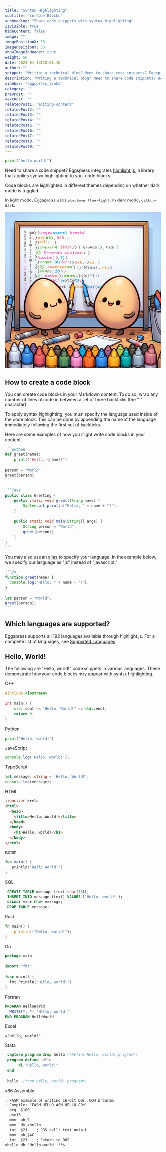 ```yaml
---
title: "Syntax Highlighting"
subtitle: "in Code Blocks"
subheading: "Share code snippets with syntax highlighting"
isVisible: true
hideContent: false
image: ""
imagePositionX: 50
imagePositionY: 50
showImageInHeader: true
weight: 50
date: 2024-01-13T20:01:16
author: ""
snippet: "Writing a technical blog? Need to share code snippets? Eggspress can breathe life into your code blocks with syntax highlighting."
description: "Writing a technical blog? Need to share code snippets? Here's how to use syntax highlighting in your code blocks."
sidebar: "eggspress_links"
category: ""
prevPost: ""
nextPost: ""
relatedPost1: "editing-content"
relatedPost2: ""
relatedPost3: ""
relatedPost4: ""
relatedPost5: ""
relatedPost6: ""
relatedPost7: ""
relatedPost8: ""
relatedPost9: ""
---
```


```python
print("hello world!")
```

Need to share a code snippet? Eggspress integrates [highlight.js](https://highlightjs.org/), a library that applies syntax highlighting to your code blocks.

Code blocks are highlighted in different themes depending on whether dark mode is toggled.

In light mode, Eggspress uses `stackoverflow-light`. In dark mode, `github-dark`.

![](my_posts/guide/images/code.jpg)

## How to create a code block
You can create code blocks in your Markdown content. To do so, wrap any number of lines of code in between a set of three backticks (the "\`" character).

To apply syntax highlighting, you must specify the language used inside of the code block. This can be done by appending the name of the language immediately following the first set of backticks.

Here are some examples of how you might write code blocks in your content.

````markdown
```python
def greet(name):
    print(f"Hello, {name}!")

person = "World"
greet(person)
```
````

````markdown
```java
public class Greeting {
    public static void greet(String name) {
        System.out.println("Hello, " + name + "!");
    }

    public static void main(String[] args) {
        String person = "World";
        greet(person);
    }
}
```
````

You may also use an [alias](https://github.com/highlightjs/highlight.js/blob/main/SUPPORTED_LANGUAGES.md) to specify your language. In the example below, we specify our language as "js" instead of "javascript."

````markdown
```js
function greet(name) {
  console.log("Hello, " + name + "!");
}

let person = "World";
greet(person);
```
````

## Which languages are supported?
Eggspress supports all 192 languages available through highlight.js. For a complete list of languages, see [Supported Languages](https://github.com/highlightjs/highlight.js/blob/main/SUPPORTED_LANGUAGES.md).

## Hello, World!
The following are "Hello, world!" code snippets in various languages. These demonstrate how your code blocks may appear with syntax highlighting.

C++

```cpp
#include <iostream>

int main() {
    std::cout << "Hello, World!" << std::endl;
    return 0;
}
```

Python

```python
print("Hello, world!")
```

JavaScript
```js
console.log('Hello, world!');
```

TypeScript
```ts
let message: string = 'Hello, World!';
console.log(message);
```

HTML
```html
<!DOCTYPE html>
<html>
  <head>
    <title>Hello, World!</title>
  </head>
  <body>
    <h1>Hello, world!</h1>  
  </body>
</html>
```

Kotlin
```kotlin
fun main() {
   println("Hello World!")
}
```

SQL
```sql
 CREATE TABLE message (text char(15));
 INSERT INTO message (text) VALUES ('Hello, world!');
 SELECT text FROM message;
 DROP TABLE message;
 ```

Rust
```rust
fn main() {
    println!("Hello, world!");
}
```

Go
```go
package main

import "fmt"

func main() {
  fmt.Println("Hello, world!")
}
```

Fortran
```fortran
PROGRAM HelloWorld
  WRITE(*, *) 'Hello, world!'
END PROGRAM HelloWorld
```

Excel
```excel
="Hello, world!"
```

Stata
```stata
 capture program drop hello /*Define Hello, world! program*/
 program define hello   
      di "Hello, world!"
 end
 
 hello  /*run Hello, world! program*/
```

x86 Assembly

```x86asm
; FASM example of writing 16-bit DOS .COM program
; Compile: "FASM HELLO.ASM HELLO.COM" 
  org  $100
  use16    
  mov  ah,9
  mov  dx,xhello
  int  $21    ; DOS call: text output
  mov  ah,$4C
  int  $21    ; Return to DOS
xhello db 'Hello world !!!$'
```